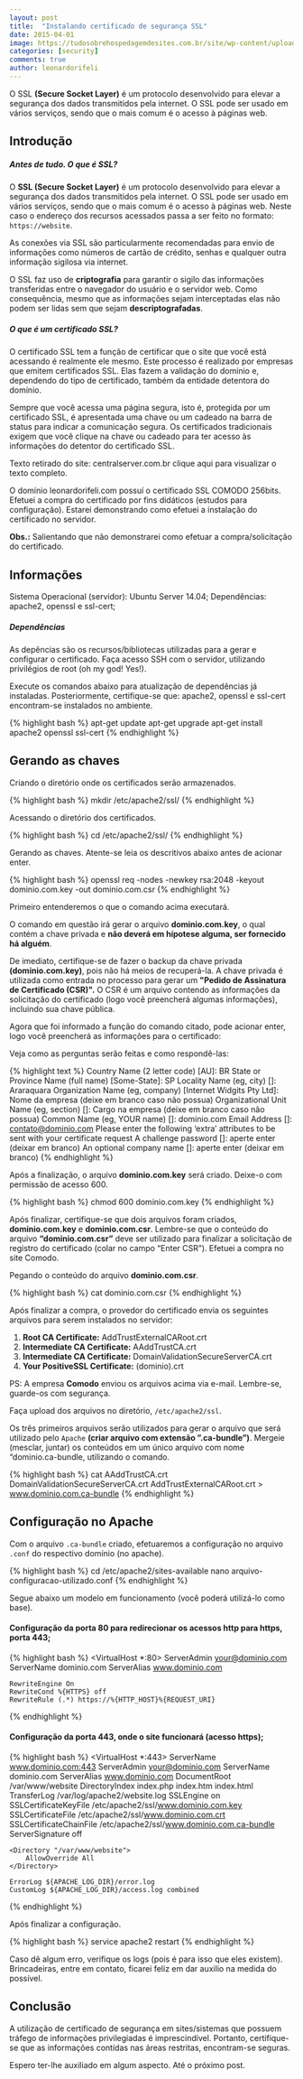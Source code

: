 ```yaml
---
layout: post
title:  "Instalando certificado de segurança SSL"
date: 2015-04-01
image: https://tudosobrehospedagemdesites.com.br/site/wp-content/uploads/2016/06/https-728x273.png
categories: [security]
comments: true
author: leonardorifeli
---
```


O SSL <b>(Secure Socket Layer)</b> é um protocolo desenvolvido para elevar a segurança dos dados transmitidos pela internet. O SSL pode ser usado em vários serviços, sendo que o mais comum é o acesso à páginas web.

## Introdução

##### Antes de tudo. O que é SSL?

O <b>SSL (Secure Socket Layer)</b> é um protocolo desenvolvido para elevar a segurança dos dados transmitidos pela internet. O SSL pode ser usado em vários serviços, sendo que o mais comum é o acesso à páginas web. Neste caso o endereço dos recursos acessados passa a ser feito no formato: <code>https://website</code>.

As conexões via SSL são particularmente recomendadas para envio de informações como números de cartão de crédito, senhas e qualquer outra informação sigilosa via internet.

O SSL faz uso de <b>criptografia</b> para garantir o sigilo das informações transferidas entre o navegador do usuário e o servidor web. Como consequência, mesmo que as informações sejam interceptadas elas não podem ser lidas sem que sejam <b>descriptografadas</b>.

##### O que é um certificado SSL?

O certificado SSL tem a função de certificar que o site que você está acessando é realmente ele mesmo. Este processo é realizado por empresas que emitem certificados SSL. Elas fazem a validação do domínio e, dependendo do tipo de certificado, também da entidade detentora do domínio.

Sempre que você acessa uma página segura, isto é, protegida por um certificado SSL, é apresentada uma chave ou um cadeado na barra de status para indicar a comunicação segura. Os certificados tradicionais exigem que você clique na chave ou cadeado para ter acesso às informações do detentor do certificado SSL.

Texto retirado do site: centralserver.com.br clique aqui para visualizar o texto completo.

O domínio leonardorifeli.com possuí o certificado SSL COMODO 256bits. Efetuei a compra do certificado por fins didáticos (estudos para configuração). Estarei demonstrando como efetuei a instalação do certificado no servidor.

<b>Obs.:</b> Salientando que não demonstrarei como efetuar a compra/solicitação do certificado.

## Informações

Sistema Operacional (servidor): Ubuntu Server 14.04;
Dependências: apache2, openssl e ssl-cert;

##### Dependências

As depências são os recursos/bibliotecas utilizadas para a gerar e configurar o certificado. Faça acesso SSH com o servidor, utilizando privilégios de root (oh my god! Yes!).

Execute os comandos abaixo para atualização de dependências já instaladas. Posteriormente, certifique-se que: apache2, openssl e ssl-cert encontram-se instalados no ambiente.

{% highlight bash %}
apt-get update
apt-get upgrade
apt-get install apache2 openssl ssl-cert
{% endhighlight %}

## Gerando as chaves

Criando o diretório onde os certificados serão armazenados.

{% highlight bash %}
mkdir /etc/apache2/ssl/
{% endhighlight %}

Acessando o diretório dos certificados.

{% highlight bash %}
cd /etc/apache2/ssl/
{% endhighlight %}

Gerando as chaves. Atente-se leia os descritivos abaixo antes de acionar enter.

{% highlight bash %}
openssl req -nodes -newkey rsa:2048 -keyout dominio.com.key -out dominio.com.csr
{% endhighlight %}

Primeiro entenderemos o que o comando acima executará.

O comando em questão irá gerar o arquivo <b>dominio.com.key</b>, o qual contém a chave privada e <b>não deverá em hípotese alguma, ser fornecido há alguém</b>.

De imediato, certifique-se de fazer o backup da chave privada <b>(dominio.com.key)</b>, pois não há meios de recuperá-la. A chave privada é utilizada como entrada no processo para gerar um <b>"Pedido de Assinatura de Certificado (CSR)".</b> O CSR é um arquivo contendo as informações da solicitação do certificado (logo você preencherá algumas informações), incluindo sua chave pública.

Agora que foi informado a função do comando citado, pode acionar enter, logo você preencherá as informações para o certificado:

Veja como as perguntas serão feitas e como respondê-las:

{% highlight text %}
Country Name (2 letter code) [AU]: BR
State or Province Name (full name) [Some-State]: SP
Locality Name (eg, city) []: Araraquara
Organization Name (eg, company) [Internet Widgits Pty Ltd]: Nome da empresa (deixe em branco caso não possua)
Organizational Unit Name (eg, section) []: Cargo na empresa (deixe em branco caso não possua)
Common Name (eg, YOUR name) []: dominio.com
Email Address []: contato@dominio.com
Please enter the following ‘extra’ attributes to be sent with your certificate request
A challenge password []: aperte enter (deixar em branco)
An optional company name []: aperte enter (deixar em branco)
{% endhighlight %}

Após a finalização, o arquivo <b>dominio.com.key</b> será criado.
Deixe-o com permissão de acesso 600.

{% highlight bash %}
chmod 600 dominio.com.key
{% endhighlight %}

Após finalizar, certifique-se que dois arquivos foram criados, <b>dominio.com.key</b> e <b>dominio.com.csr</b>. Lembre-se que o conteúdo do arquivo <b>“dominio.com.csr”</b> deve ser utilizado para finalizar a solicitação de registro do certificado (colar no campo “Enter CSR”). Efetuei a compra no site Comodo.

Pegando o conteúdo do arquivo <b>dominio.com.csr</b>.

{% highlight bash %}
cat dominio.com.csr
{% endhighlight %}

Após finalizar a compra, o provedor do certificado envia os seguintes arquivos para serem instalados no servidor:

1. <b>Root CA Certificate:</b> AddTrustExternalCARoot.crt
2. <b>Intermediate CA Certificate:</b> AAddTrustCA.crt
3. <b>Intermediate CA Certificate:</b> DomainValidationSecureServerCA.crt
4. <b>Your PositiveSSL Certificate:</b> (dominio).crt

PS: A empresa <b>Comodo</b> enviou os arquivos acima via e-mail. Lembre-se, guarde-os com segurança.

Faça upload dos arquivos no diretório, <code>/etc/apache2/ssl</code>.

Os três primeiros arquivos serão utilizados para gerar o arquivo que será utilizado pelo <code>Apache</code> <b>(criar arquivo com extensão ”.ca-bundle”)</b>. Mergeie (mesclar, juntar) os conteúdos em um único arquivo com nome “dominio.ca-bundle, utilizando o comando.

{% highlight bash %}
cat AAddTrustCA.crt DomainValidationSecureServerCA.crt AddTrustExternalCARoot.crt > www.dominio.com.ca-bundle
{% endhighlight %}

## Configuração no Apache

Com o arquivo <code>.ca-bundle</code> criado, efetuaremos a configuração no arquivo <code>.conf</code> do respectivo domínio (no apache).

{% highlight bash %}
cd /etc/apache2/sites-available
nano arquivo-configuracao-utilizado.conf
{% endhighlight %}

Segue abaixo um modelo em funcionamento (você poderá utilizá-lo como base).

#### Configuração da porta 80 para redirecionar os acessos http para https, porta 443;

{% highlight bash %}
<VirtualHost *:80>
    ServerAdmin your@dominio.com
    ServerName dominio.com
    ServerAlias www.dominio.com

    RewriteEngine On
    RewriteCond %{HTTPS} off
    RewriteRule (.*) https://%{HTTP_HOST}%{REQUEST_URI}
</VirtualHost>
{% endhighlight %}

#### Configuração da porta 443, onde o site funcionará (acesso https);

{% highlight bash %}
<VirtualHost *:443>
    ServerName www.dominio.com:443
    ServerAdmin your@dominio.com
    ServerName dominio.com
    ServerAlias www.dominio.com
    DocumentRoot /var/www/website
    DirectoryIndex index.php index.htm index.html
    TransferLog /var/log/apache2/website.log
    SSLEngine on
    SSLCertificateKeyFile /etc/apache2/ssl/www.dominio.com.key
    SSLCertificateFile /etc/apache2/ssl/www.dominio.com.crt
    SSLCertificateChainFile /etc/apache2/ssl/www.dominio.com.ca-bundle
    ServerSignature off

    <Directory "/var/www/website">
        AllowOverride All
    </Directory>

    ErrorLog ${APACHE_LOG_DIR}/error.log
    CustomLog ${APACHE_LOG_DIR}/access.log combined
</VirtualHost>
{% endhighlight %}

Após finalizar a configuração.

{% highlight bash %}
service apache2 restart
{% endhighlight %}

Caso dê algum erro, verifique os logs (pois é para isso que eles existem). Brincadeiras, entre em contato, ficarei feliz em dar auxilio na medida do possível.

## Conclusão

A utilização de certificado de segurança em sites/sistemas que possuem tráfego de informações privilegiadas é imprescindível. Portanto, certifique-se que as informações contídas nas áreas restritas, encontram-se seguras.

Espero ter-lhe auxiliado em algum aspecto. Até o próximo post.
